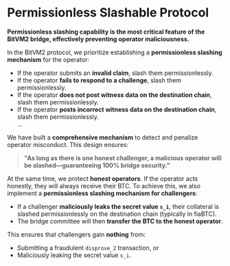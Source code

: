 # Permissionless Slashable Protocol

**Permissionless slashing capability is the most critical feature of the BitVM2 bridge, effectively preventing operator maliciousness.**

In the BitVM2 protocol, we prioritize establishing a **permissionless slashing mechanism** for the operator:

* If the operator submits an **invalid claim**, slash them permissionlessly.
* If the operator **fails to respond to a challenge**, slash them permissionlessly.
* If the operator **does not post witness data on the destination chain**, slash them permissionlessly.
* If the operator **posts incorrect witness data on the destination chain**, slash them permissionlessly.\
  ...

We have built a **comprehensive mechanism** to detect and penalize operator misconduct. This design ensures:

> **"As long as there is one honest challenger, a malicious operator will be slashed—guaranteeing 100% bridge security."**

At the same time, we protect **honest operators**. If the operator acts honestly, they will always receive their BTC. To achieve this, we also implement a **permissionless slashing mechanism for challengers**:

* If a challenger **maliciously leaks the secret value `s_i`**, their collateral is slashed permissionlessly on the destination chain (typically in fiaBTC).
* The bridge committee will then **transfer the BTC to the honest operator**.

This ensures that challengers gain **nothing** from:

* Submitting a fraudulent `disprove_2` transaction, or
* Maliciously leaking the secret value `s_i`.

